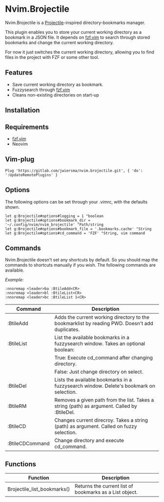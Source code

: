 # Nvim.Brojectile

Nvim.Brojectile is a [Projectile](https://github.com/bbatsov/projectile)-inspired directory-bookmarks manager.

This plugin enables you to store your current working directory as a bookmark in a JSON file. 
It depends on [fzf.vim](https://github.com/junegunn/fzf.vim) to search through stored bookmarks and change the current working directory.

For now it just switches the current working directory, allowing you to find files in the project with FZF or some other tool.

## Features

* Save current working directory as bookmark.
* Fuzzysearch through [fzf.vim](https://github.com/junegunn/fzf.vim)
* Cleans non-existing directories on start-up

## Installation

## Requirements

* [fzf.vim](https://github.com/junegunn/fzf.vim)
* Neovim

## Vim-plug

```
Plug 'https://gitlab.com/jwiersma/nvim.brojectile.git', { 'do': ':UpdateRemotePlugins' }
```

## Options

The following options can be set through your .vimrc, with the defaults shown.
```
let g:Brojectile#options#logging = 1 "boolean
let g:Brojectile#options#bookmark_dir = '~/.config/nvim/nvim_brojectile' "Path/string
let g:Brojectile#options#bookmark_file = '.bookmarks.cache' "String
let g:Brojectile#options#cd_command = 'FZF' "String, vim command
```

## Commands

Nvim.Brojectile doesn't set any shortcuts by default. So you should map the commands to shortcuts manually if you wish. The following commands are available.

*Example:*
```
:nnoremap <leader>ba :BtileAdd<CR>
:nnoremap <leader>bl :BtileList<CR>
:nnoremap <leader>bc :BtileList 1<CR>
```

|Command          |Description                                                                                    |
|-----------------|-----------------------------------------------------------------------------------------------|
|:BtileAdd        |Adds the current working directory to the bookmarklist by reading PWD. Doesn't add duplicates. |
|:BtileList       |List the available bookmarks in a fuzzysearch window. Takes an optional boolean:               |
|                 |True: Execute cd_command after changing directory.                                             |
|                 |False: Just change directory on select.                                                        |
|:BtileDel        |Lists the available bookmarks in a fuzzysearch window. Delete's bookmark on selection.         |
|:BtileRM         |Removes a given path from the list. Takes a string (path) as argument. Called by :BtileDel.    |
|:BtileCD         |Changes current direcroy. Takes a string (path) as argument. Called on fuzzy selection.        |
|:BtileCDCommand  |Change directory and execute cd_command.                                                       |

## Functions

|Function                     |Description                                             | 
|-----------------------------|--------------------------------------------------------|
|Brojectile_list_bookmarks()  |Returns the current list of bookmarks as a List object. |
